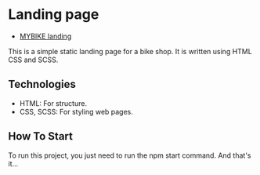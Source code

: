 # Landing page
- [MYBIKE landing](https://www.figma.com/file/NZQAIydtHo5QkINyGLHNcq/BIKE-New-Version?node-id=0%3A1)

This is a simple static landing page for a bike shop. It is written using HTML CSS and SCSS.

## Technologies
- HTML: For structure.
- CSS, SCSS: For styling web pages.

## How To Start
To run this project, you just need to run the npm start command. And that's it...
